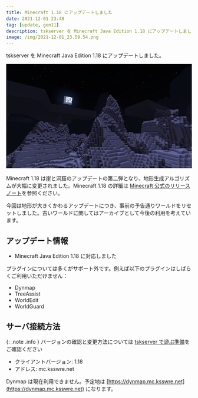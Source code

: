 ```yaml
---
title: Minecraft 1.18 にアップデートしました
date: 2021-12-01 23:48
tag: [update, gen11]
description: tskserver を Minecraft Java Edition 1.18 にアップデートしました。
image: /img/2021-12-01_23.59.54.png
---
```


tskserver を Minecraft Java Edition 1.18 にアップデートしました。

![](/img/2021-12-01_23.59.54.png)

Minecraft 1.18 は崖と洞窟のアップデートの第二弾となり、地形生成アルゴリズムが大幅に変更されました。Minecraft 1.18 の詳細は [Minecraft 公式のリリースノート](https://www.minecraft.net/ja-jp/article/caves---cliffs--part-ii-out-today-java)を参照ください。

今回は地形が大きくかわるアップデートにつき、事前の予告通りワールドをリセットしました。古いワールドに関してはアーカイブとして今後の利用を考えています。

## アップデート情報
- Minecraft Java Edition 1.18 に対応しました

プラグインについては多くがサポート外です。例えば以下のプラグインはしばらくご利用いただけません：

- Dynmap
- TreeAssist
- WorldEdit
- WorldGuard

## サーバ接続方法

{: .note .info }
バージョンの確認と変更方法については [tskserver で遊ぶ準備](/introduction/prepare)をご確認ください

* クライアントバージョン: 1.18
* アドレス: mc.ksswre.net

Dynmap は現在利用できません。予定地は [https://dynmap.mc.ksswre.net](https://dynmap.mc.ksswre.net) になります。
